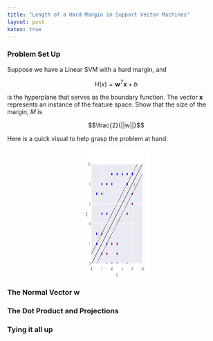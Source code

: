 ```yaml
---
title: "Length of a Hard Margin in Support Vector Machines"
layout: post
katex: true
---
```

### Problem Set Up
Suppose we have a Linear SVM with a hard margin, and

 $$H(x) = \mathbf w^T\mathbf x + b$$
 
is the hyperplane that serves as the boundary function. The vector $\mathbf x$ represents an instance of the feature space. Show that the size of the margin, $M$ is

$$\frac{2}{||w||}$$

Here is a quick visual to help grasp the problem at hand:

<img 
     style="display: block; 
           margin-left: auto;
           margin-right: auto;
           width: 30%;"
     src="../assets/images/svm_length_M.png" 
     width="300" 
     height="300" 
  />

### The Normal Vector w

### The Dot Product and Projections

### Tying it all up
